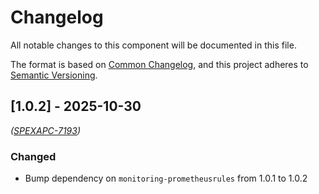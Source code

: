 # Changelog

All notable changes to this component will be documented in this file.

The format is based on [Common Changelog](https://common-changelog.org/),
and this project adheres to [Semantic Versioning](https://semver.org/spec/v2.0.0.html).

## [1.0.2] - 2025-10-30

_([SPEXAPC-7193](https://aspecta.atlassian.net/jira/software/c/projects/SPEXAPC/boards/109?selectedIssue=SPEXAPC-7193))_

### Changed

- Bump dependency on `monitoring-prometheusrules` from 1.0.1 to 1.0.2


